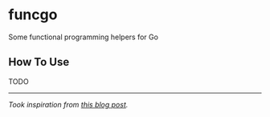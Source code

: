 # funcgo
Some functional programming helpers for Go

## How To Use
TODO

***

_Took inspiration from [this blog post](https://preslav.me/2021/09/04/generic-golang-pipelines/)._
